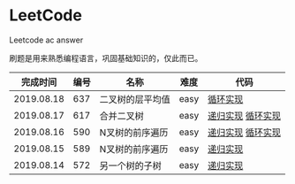 # LeetCode
Leetcode ac answer

刷题是用来熟悉编程语言，巩固基础知识的，仅此而已。

**完成时间**|**编号**|**名称**|**难度**|**代码**
--------|--------|--------|------------|--------
2019.08.18|637|二叉树的层平均值|easy|[循环实现](/637%20Average%20of%20Levels%20in%20Binary%20Tree/javascript/ac_v1.js)
2019.08.17|617|合并二叉树|easy|[递归实现](/617%20Merge%20Two%20Binary%20Trees/javascript/ac_v2.js) [循环实现](/617%20Merge%20Two%20Binary%20Trees/javascript/ac_v3.js)
2019.08.16|590|N叉树的前序遍历|easy|[递归实现](/590%20N-ary%20Tree%20Postorder%20Traversal/javascript/ac_v1.js) [循环实现](/590%20N-ary%20Tree%20Postorder%20Traversal/javascript/ac_v2.js)
2019.08.15|589|N叉树的前序遍历|easy|[递归实现](/589%20N-ary%20Tree%20Preorder%20Traversal/javascript/ac_v1.js)
2019.08.14|572|另一个树的子树|easy|[递归实现](/572%20Subtree%20of%20Another%20Tree/javascript/ac_v1.js)
